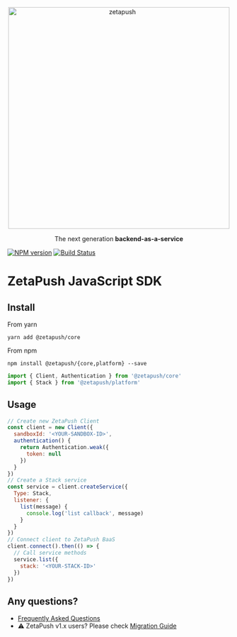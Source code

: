 <p align="center">
  <a href="https://zetapush.com/">
    <img alt="zetapush" src="https://zetapush.com/assets/img/zt_logo@2x.png" width="500">
  </a>
</p>

<p align="center">
  The next generation <strong>backend-as-a-service</strong>
</p>

[![NPM version][npm-version-image]][npm-url]
[![Build Status][build-status-image]][build-status-url]

# ZetaPush JavaScript SDK

## Install

From yarn

```console
yarn add @zetapush/core
```

From npm

```console
npm install @zetapush/{core,platform} --save
```

```js
import { Client, Authentication } from '@zetapush/core'
import { Stack } from '@zetapush/platform'
```

## Usage

```js
// Create new ZetaPush Client
const client = new Client({
  sandboxId: '<YOUR-SANDBOX-ID>',
  authentication() {
    return Authentication.weak({
      token: null
    })
  }
})
// Create a Stack service
const service = client.createService({
  Type: Stack,
  listener: {
    list(message) {
      console.log('list callback', message)
    }
  }
})
// Connect client to ZetaPush BaaS
client.connect().then(() => {
  // Call service methods
  service.list({
    stack: '<YOUR-STACK-ID>'
  })
})
```

## Any questions?

* [Frequently Asked Questions](./docs/faq.md)
* :warning: ZetaPush v1.x users? Please check [Migration Guide](./docs/migration.md)

[npm-version-image]: http://img.shields.io/npm/v/@zetapush/core.svg?style=flat-square
[npm-url]: https://npmjs.org/package/@zetapush/core

[build-status-image]: http://img.shields.io/travis/zetapush/zetapush.svg?style=flat
[build-status-url]: http://travis-ci.org/zetapush/zetapush
